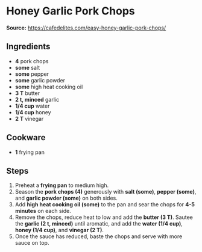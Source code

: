 # Honey Garlic Pork Chops

**Source:** https://cafedelites.com/easy-honey-garlic-pork-chops/  

## Ingredients
- **4** pork chops
- **some** salt
- **some** pepper
- **some** garlic powder
- **some** high heat cooking oil
- **3 T** butter
- **2 t, minced** garlic
- **1/4 cup** water
- **1/4 cup** honey
- **2 T** vinegar

## Cookware
- **1** frying pan

## Steps
1. Preheat a **frying pan** to medium high.
2. Season the **pork chops (4)** generously with **salt (some)**, **pepper (some)**, and **garlic powder (some)** on both sides.
3. Add **high heat cooking oil (some)** to the pan and sear the chops for **4-5 minutes** on each side.
4. Remove the chops, reduce heat to low and add the **butter (3 T)**. Sautee the **garlic (2 t, minced)** until aromatic, and add the **water (1/4 cup)**, **honey (1/4 cup)**, and **vinegar (2 T)**.
5. Once the sauce has reduced, baste the chops and serve with more sauce on top.
